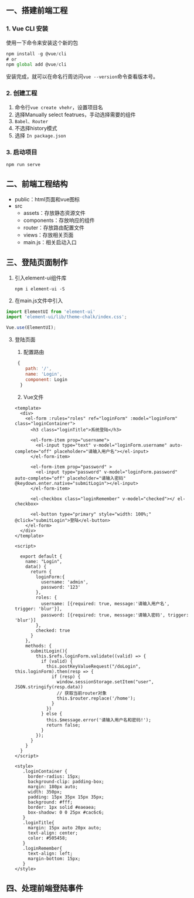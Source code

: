 ## 一、搭建前端工程

### 1. Vue CLI 安装

使用一下命令来安装这个新的包

~~~javascript
npm install -g @vue/cli
# or
npm global add @vue/cli
~~~

安装完成，就可以在命名行周访问`vue --version`命令查看版本号。

### 2.   创建工程

1. 命令行`vue create vhehr`，设置项目名
2. 选择Manually select featrues，手动选择需要的组件
3. `Babel、Router`
4.  不选择history模式
5. 选择 `In package.json`

### 3. 启动项目

~~~node
npm run serve
~~~



## 二、前端工程结构

- public：html页面和vue图标
- src
  - assets：存放静态资源文件
  - components：存放响应的组件
  - router：存放路由配置文件
  - views：存放相关页面
  - main.js：相关启动入口



## 三、登陆页面制作

1. 引入element-ui组件库

   ```
   npm i element-ui -S
   ```

2.  在main.js文件中引入

   ```javascript
   import ElementUI from 'element-ui'
   import 'element-ui/lib/theme-chalk/index.css';
   
   Vue.use(ElementUI);
   ```

3. 登陆页面

   1. 配置路由

   ```javascript
    {
       path: '/',
       name: 'Login',
       component: Login
     }
   ```

   2. Vue文件

   ```vue
   <template>
     <div>
       <el-form :rules="roles" ref="loginForm" :model="loginForm" class="loginContainer">
         <h3 class="loginTitle">系统登陆</h3> 
   
         <el-form-item prop="username">
           <el-input type="text" v-model="loginForm.username" auto-complete="off" placeholder="请输入用户名"></el-input>
         </el-form-item>
   
         <el-form-item prop="password" >
           <el-input type="password" v-model="loginForm.password" auto-complete="off" placeholder="请输入密码" @keydown.enter.native="submitLogin"></el-input>
         </el-form-item>
   
         <el-checkbox class="loginRemember" v-model="checked"></ el-checkbox>
   
         <el-button type="primary" style="width: 100%;" @click="submitLogin">登陆</el-button>
       </el-form>
     </div>
   </template>
   
   <script>
   
     export default {
       name: "Login",
       data() {
         return {
           loginForm:{
             username: 'admin',
             password: '123'
           },
           roles: {
             username: [{required: true, message:'请输入用户名', trigger: 'blur'}],
             password: [{required: true, message:'请输入密码', trigger: 'blur'}]
           },
           checked: true
         }
       },
       methods: {
         submitLogin(){
           this.$refs.loginForm.validate((valid) => {
             if (valid) {
               this.postKeyValueRequest("/doLogin", this.loginForm).then(resp => {
                 if (resp) {
                   window.sessionStorage.setItem("user", JSON.stringify(resp.data))
                   // 获取当前router对象
                   this.$router.replace('/home');
                 }
               })
             } else {
               this.$message.error('请输入用户名和密码!');
               return false;
             }
           });
         }
       }
     }
   </script>
   
   <style>
      .loginContainer {
        border-radius: 15px;
        background-clip: padding-box;
        margin: 180px auto;
        width: 350px;
        padding: 15px 35px 15px 35px;
        background: #fff;
        border: 1px solid #eaeaea;
        box-shadow: 0 0 25px #cac6c6;
      }
      .loginTitle{
        margin: 15px auto 20px auto;
        text-align: center;
        color: #505458;
      }
      .loginRemember{
        text-align: left;
        margin-bottom: 15px;
      }
   </style>
   ```



## 四、处理前端登陆事件

